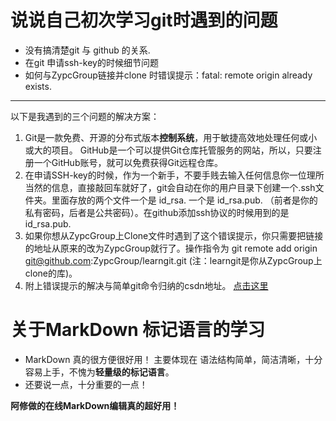 # 说说自己初次学习git时遇到的问题
* 没有搞清楚git 与 github 的关系.
* 在git 申请ssh-key的时候细节问题
* 如何与ZypcGroup链接并clone 时错误提示：fatal: remote origin already exists.
 ***
以下是我遇到的三个问题的解决方案：
1. Git是一款免费、开源的分布式版本**控制系统**，用于敏捷高效地处理任何或小或大的项目。
   GitHub是一个可以提供Git仓库托管服务的网站，所以，只要注册一个GitHub账号，就可以免费获得Git远程仓库。
2. 在申请SSH-key的时候，作为一个新手，不要手贱去输入任何信息你一位理所当然的信息，直接敲回车就好了，git会自动在你的用户目录下创建一个.ssh文件夹。里面存放的两个文件一个是 id_rsa. 一个是 id_rsa.pub.  （前者是你的私有密码，后者是公共密码）。在github添加ssh协议的时候用到的是id_rsa.pub.
3. 如果你想从ZypcGroup上Clone文件时遇到了这个错误提示，你只需要把链接的地址从原来的改为ZypcGroup就行了。操作指令为 git remote add origin git@github.com:ZypcGroup/learngit.git (注：learngit是你从ZypcGroup上clone的库)。
4. 附上错误提示的解决与简单git命令归纳的csdn地址。 [点击这里](http://blog.csdn.net/qyf_5445/article/details/8737913)

# 关于MarkDown 标记语言的学习
* MarkDown 真的很方便很好用！
   主要体现在 语法结构简单，简洁清晰，十分容易上手，不愧为**轻量级的标记语言**。
* 还要说一点，十分重要的一点！

**阿修做的在线MarkDown编辑真的超好用！**

